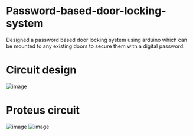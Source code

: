 # Password-based-door-locking-system
Designed a password based door locking system using arduino which can be mounted to any existing doors to secure them with a digital password.
# Circuit design
![image](https://user-images.githubusercontent.com/92050252/184078358-4e77ea5c-6cd5-4e44-9b2c-11adb70d6ee2.png)
# Proteus circuit
![image](https://user-images.githubusercontent.com/92050252/184078520-ea053ba9-fb90-4343-9c93-f3f9b5b58a37.png)
![image](https://user-images.githubusercontent.com/92050252/184078607-d60c0159-81c6-4054-ae61-9a322cb3ecc4.png)
